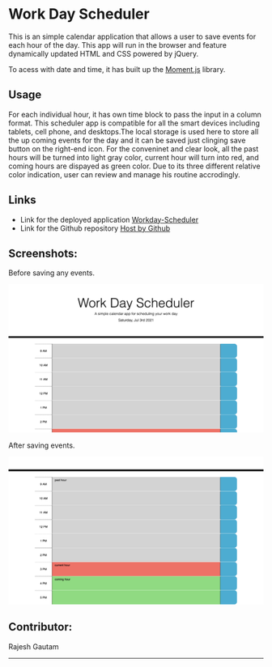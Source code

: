 # Work Day Scheduler



This is an simple calendar application that allows a user to save events for each hour of the day. This app will run in the browser and feature dynamically updated HTML and CSS powered by jQuery. 

To acess with date and time, it has built up the [Moment.js](https://momentjs.com/) library.



## Usage
For each individual hour, it has own time block to pass the input in a column format.
This scheduler app is compatible for all the smart devices including tablets, cell phone, and desktops.The local storage is used here to store all the up coming events for the day and it can be saved just clinging save button on the right-end icon. 
For the conveninet and clear look, all the past hours will be turned into light gray color, current hour will turn into red, and coming hours are dispayed as green color. Due to its three different relative color indication, user can review and manage his routine accrodingly.



## Links 

* Link for the deployed application [Workday-Scheduler](https://rajesh295-dev.github.io/Workday-Scheduler/)
* Link for the Github repository [Host by Github](https://github.com/Rajesh295-dev/Workday-Scheduler/settings/pages)


## Screenshots:
Before saving any events.

   ![](./assets/images/before-saved-any-inputs.png) 

After saving events.  

![](./assets/images/after-saved-inputs.png)

## Contributor:
Rajesh Gautam

- - -
